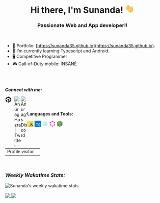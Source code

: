 <h1 align="center">Hi there, I'm Sunanda! <img src="https://raw.githubusercontent.com/ABSphreak/ABSphreak/master/gifs/Hi.gif" width="30px"></h1>

<h3 align="center">Passionate Web and App developer!!</h3>

<br/>

- 📝 Portfolio: [https://sunanda35.github.io](https://sunanda35.github.io).
- 🌱 I’m currently learning Typescript and Android.
- 🖥 Competitive Programmer
- 🎮 Call-of-Duty mobile: ÌNSӒNÉ
<br/>
<br/>

***Connect with me:***  

<a href="https://codesandbox.io/u/anuraghazra">
  <img style="margin-right: 10px" align="left" alt="Anurag Hazra | CodeSandbox" width="20px" src="https://raw.githubusercontent.com/anuraghazra/anuraghazra/master/assets/codesandbox.svg" />
</a>
<a href="https://twitter.com/anuraghazru">
  <img align="left" alt="Anurag Hazra | Twitter" width="21px" src="https://raw.githubusercontent.com/anuraghazra/anuraghazra/master/assets/twitter.svg" />
</a>
<a href="https://discord.gg/VK4k3Br">
  <img align="left" alt="Anurag's Discord" width="21px" src="https://raw.githubusercontent.com/anuraghazra/anuraghazra/master/assets/discord-round.svg" />
</a>

<br/>
<br/>

**Languages and Tools:**  

<code><img height="20" src="https://raw.githubusercontent.com/github/explore/80688e429a7d4ef2fca1e82350fe8e3517d3494d/topics/javascript/javascript.png"></code>
<code><img height="20" src="https://raw.githubusercontent.com/github/explore/80688e429a7d4ef2fca1e82350fe8e3517d3494d/topics/typescript/typescript.png"></code>
<code><img height="20" src="https://raw.githubusercontent.com/github/explore/80688e429a7d4ef2fca1e82350fe8e3517d3494d/topics/react/react.png"></code>
<code><img height="20" src="https://raw.githubusercontent.com/github/explore/5c058a388828bb5fde0bcafd4bc867b5bb3f26f3/topics/graphql/graphql.png"></code>
<code><img height="20" src="https://raw.githubusercontent.com/github/explore/80688e429a7d4ef2fca1e82350fe8e3517d3494d/topics/nodejs/nodejs.png"></code> 


<table>
  <tr>
    <td>Profile visitor</td>
    <td><img src="https://profile-counter.glitch.me/sunanda35/count.svg" alt="" /></td>
  </tr>
</table>
<br/>

### ***Weekly Wakatime Stats:***
![Sunanda's weekly wakatime stats](https://github-readme-stats.vercel.app/api/wakatime?username=sunanda35&layout=compact&theme=chartreuse-dark)

<a href="https://github-readme-stats.vercel.app/api/top-langs/?username=sunanda35&layout=compact&theme=chartreuse-dark">
  <img align="center" src="https://github-readme-stats.vercel.app/api/top-langs/?username=sunanda35&layout=compact&theme=chartreuse-dark" />

<a href="https://sunanda35.github.io">
  <img align="center" src="https://github-readme-stats.vercel.app/api/pin/?username=sunanda35&repo=sunanda35.github.io&theme=chartreuse-dark" />

<!-- ![Top Langs](https://github-readme-stats.vercel.app/api/top-langs/?username=sunanda35&layout=compact&theme=chartreuse-dark)

![Portfolio Card](https://github-readme-stats.vercel.app/api/pin/?username=sunanda35&repo=sunanda35.github.io&theme=chartreuse-dark) -->
